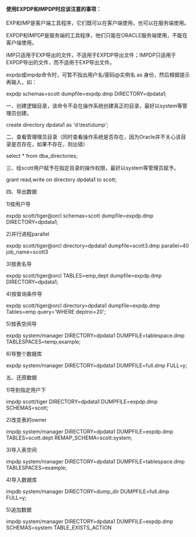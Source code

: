#### 使用EXPDP和IMPDP时应该注意的事项：

EXP和IMP是客户端工具程序，它们既可以在客户端使用，也可以在服务端使用。

EXPDP和IMPDP是服务端的工具程序，他们只能在ORACLE服务端使用，不能在客户端使用。

IMP只适用于EXP导出的文件，不适用于EXPDP导出文件；IMPDP只适用于EXPDP导出的文件，而不适用于EXP导出文件。

expdp或impdp命令时，可暂不指出用户名/密码@实例名 as 身份，然后根据提示再输入，如：

expdp schemas=scott dumpfile=expdp.dmp DIRECTORY=dpdata1;

一、创建逻辑目录，该命令不会在操作系统创建真正的目录，最好以system等管理员创建。

create directory dpdata1 as 'd:\test\dump';

二、查看管理理员目录（同时查看操作系统是否存在，因为Oracle并不关心该目录是否存在，如果不存在，则出错）

select * from dba_directories;

三、给scott用户赋予在指定目录的操作权限，最好以system等管理员赋予。

grant read,write on directory dpdata1 to scott;

四、导出数据

1)按用户导

expdp scott/tiger@orcl schemas=scott dumpfile=expdp.dmp DIRECTORY=dpdata1;

2)并行进程parallel

expdp scott/tiger@orcl directory=dpdata1 dumpfile=scott3.dmp parallel=40 job_name=scott3

3)按表名导

expdp scott/tiger@orcl TABLES=emp,dept dumpfile=expdp.dmp DIRECTORY=dpdata1;

4)按查询条件导

expdp scott/tiger@orcl directory=dpdata1 dumpfile=expdp.dmp Tables=emp query='WHERE deptno=20';

5)按表空间导

expdp system/manager DIRECTORY=dpdata1 DUMPFILE=tablespace.dmp TABLESPACES=temp,example;

6)导整个数据库

expdp system/manager DIRECTORY=dpdata1 DUMPFILE=full.dmp FULL=y;

五、还原数据

1)导到指定用户下

impdp scott/tiger DIRECTORY=dpdata1 DUMPFILE=expdp.dmp SCHEMAS=scott;

2)改变表的owner

impdp system/manager DIRECTORY=dpdata1 DUMPFILE=expdp.dmp TABLES=scott.dept REMAP_SCHEMA=scott:system;

3)导入表空间

impdp system/manager DIRECTORY=dpdata1 DUMPFILE=tablespace.dmp TABLESPACES=example;

4)导入数据库

impdb system/manager DIRECTORY=dump_dir DUMPFILE=full.dmp FULL=y;

5)追加数据

impdp system/manager DIRECTORY=dpdata1 DUMPFILE=expdp.dmp SCHEMAS=system TABLE_EXISTS_ACTION